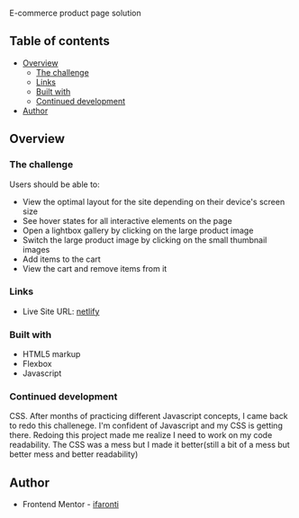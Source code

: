 E-commerce product page solution

## Table of contents

- [Overview](#overview)
  - [The challenge](#the-challenge)
  - [Links](#links)
  - [Built with](#built-with)
  - [Continued development](#continued-development)
- [Author](#author)
## Overview

### The challenge

Users should be able to:

- View the optimal layout for the site depending on their device's screen size
- See hover states for all interactive elements on the page
- Open a lightbox gallery by clicking on the large product image
- Switch the large product image by clicking on the small thumbnail images
- Add items to the cart
- View the cart and remove items from it

### Links
- Live Site URL: [netlify](https://startling-yeot-32a042.netlify.app/)

### Built with

- HTML5 markup
- Flexbox
- Javascript


### Continued development
CSS. After months of practicing different Javascript concepts, I came back to redo this challenege. I'm confident of Javascript and my CSS is getting there. Redoing this project made me realize I need to work on my code readability. The CSS was a mess but I made it better(still a bit of a mess but better mess and better readability)


## Author
- Frontend Mentor - [ifaronti](https://www.frontendmentor.io/profile/ifaronti)

